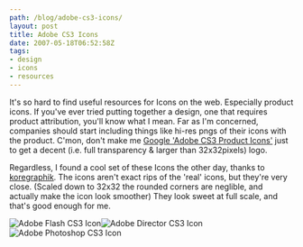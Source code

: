 ```yaml
---
path: /blog/adobe-cs3-icons/
layout: post
title: Adobe CS3 Icons
date: 2007-05-18T06:52:58Z
tags:
- design
- icons
- resources
---
```


It's so hard to find useful resources for Icons on the web. Especially product icons. If you've ever tried putting together a design, one that requires product attribution, you'll know what I mean. Far as I'm concerned, companies should start including things like hi-res pngs of their icons with the product. C'mon, don't make me [Google 'Adobe CS3 Product Icons'](http://www.google.co.uk/search?hl=en&q=adobe+cs3+product+icons&btnG=Google+Search&meta= "Google 'Adobe CS3 Product Icons' in a new window") just to get a decent (i.e. full transparency & larger than 32x32pixels) logo.

Regardless, I found a cool set of these Icons the other day, thanks to [koregraphik](http://www.koregraphik.com/downloads/adobe-cs3/ "Open koregraphik in a new window"). The icons aren't exact rips of the 'real' icons, but they're very close. (Scaled down to 32x32 the rounded corners are neglible, and actually make the icon look smoother) They look sweet at full scale, and that's good enough for me.

![Adobe Flash CS3 Icon](/content/images/2007/05/adobe-flash-9.png)![Adobe Director CS3 Icon](/content/images/2007/05/adobe-director-11.png)![Adobe Photoshop CS3 Icon](/content/images/2007/05/adobe-photoshop-cs3.png)